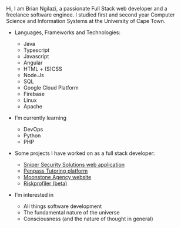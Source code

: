 Hi, I am Brian Ngilazi, a passionate Full Stack web developer and a freelance software enginee.
I studied first and second year Computer Science and Information Systems at the University of Cape Town.
  
- Languages, Frameworks and Technologies:
  - Java
  - Typescript
  - Javascript
  - Angular
  - HTML + (S)CSS
  - Node.Js
  - SQL
  - Google Cloud Platform
  - Firebase
  - Linux
  - Apache
  
- I’m currently learning
  - DevOps
  - Python
  - PHP
  
- Some projects I have worked on as a full stack developer:
  - [Sniper Security Solutions web application](https://snipersecurity.co.za/home)
  - [Penpass Tutoring platform](https://penpass.net)
  - [Moonstone Agency website](https://moonstoneagency.co.za)
  - [Riskprofiler (beta)](https://riskprofiler.co.za)


- I’m interested in
  - All things software development
  - The fundamental nature of the universe
  - Consciousness (and the nature of thought in general)
